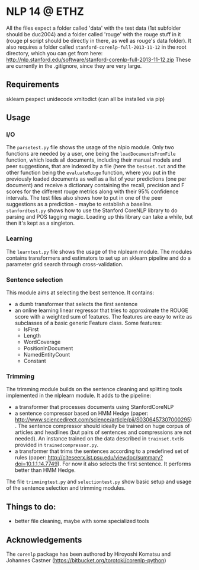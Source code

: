 # NLP 14 @ ETHZ

All the files expect a folder called 'data' with the test data (1st subfolder should be duc2004) and a folder called 'rouge' with the rouge stuff in it (rouge pl script should be directly in there, as well as rouge's data folder).
It also requires a folder called ``stanford-corenlp-full-2013-11-12`` in the root directory, which you can get from here: http://nlp.stanford.edu/software/stanford-corenlp-full-2013-11-12.zip
These are currently in the .gitignore, since they are very large.

## Requirements

sklearn pexpect unidecode xmltodict (can all be installed via pip)

## Usage

### I/O

The ``parsetest.py`` file shows the usage of the nlpio module.
Only two functions are needed by a user, one being the ``loadDocumentsFromFile`` function, which loads all documents, including their manual models and peer suggestions, that are indexed by a file (here the ``testset.txt`` and the other function being the ``evaluateRouge`` function, where you put in the previously loaded documents as well as a list of your predictions (one per document) and receive a dictionary containing the recall, precision and F scores for the different rouge metrics along with their 95% confidence intervals. The test files also shows how to put in one of the peer suggestions as a prediction - maybe to establish a baseline.
``stanfordtest.py`` shows how to use the Stanford CoreNLP library to do parsing and POS tagging magic. Loading up this library can take a while, but then it's kept as a singleton.

### Learning

The ```learntest.py``` file shows the usage of the nlplearn module.
The modules contains transformers and estimators to set up an sklearn pipeline and do a parameter grid search through cross-validation.

### Sentence selection

This module aims at selecting the best sentence. It contains:
* a dumb transformer that selects the first sentence
* an online learning linear regressor that tries to approximate the ROUGE score with a weighted sum of features. The features are easy to write as subclasses of a basic generic Feature class. Some features:
    - IsFirst
    - Length
    - WordCoverage
    - PositionInDocument
    - NamedEntityCount
    - Constant

### Trimming

The trimming module builds on the sentence cleaning and splitting tools implemented in the nlplearn module. It adds to the pipeline:
* a transformer that processes documents using StanfordCoreNLP
* a sentence compressor based on HMM Hedge (paper: http://www.sciencedirect.com/science/article/pii/S0306457307000295). The sentence compressor should ideally be trained on huge corpus of articles and headlines (but pairs of sentences and compressions are not needed). An instance trained on the data described in ```trainset.txt```is provided in ```trainedcompressor.py```.
* a transformer that trims the sentences according to a predefined set of rules (paper: http://citeseerx.ist.psu.edu/viewdoc/summary?doi=10.1.1.14.7749). For now it also selects the first sentence. It performs better than HMM Hedge.

The file ```trimmingtest.py``` and ```selectiontest.py``` show basic setup and usage of the sentence selection and trimming modules.

## Things to do:

* better file cleaning, maybe with some specialized tools

## Acknowledgements

The ``corenlp`` package has been authored by Hiroyoshi Komatsu and Johannes Castner (https://bitbucket.org/torotoki/corenlp-python)
